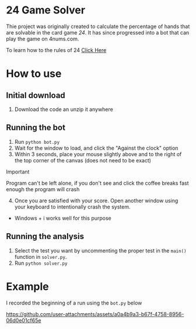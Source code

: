 # 24 Game Solver

Thie project was originally created to calculate the percentage of hands that are solvable in the card game *24*. It has since progressed into a bot that can play the game on 4nums.com.

To learn how to the rules of 24 [Click Here]()


# How to use

## Initial download

1. Download the code an unzip it anywhere

## Running the bot

1. Run `python bot.py`
2. Wait for the window to load, and click the "Against the clock" option
3. Within 3 seconds, place your mouse slightly above and to the right of the top corner of the canvas (does not need to be exact)

> [!IMPORTANT]
> Program can't be left alone, if you don't see and click the coffee breaks fast enough the program will crash

4. Once you are satisfied with your score. Open another window using your keyboard to intentionally crash the system.
 - Windows + i works well for this purpose

## Running the analysis
1. Select the test you want by uncommenting the proper test in the `main()` function in `solver.py`.
2. Run `python solver.py`

# Example

I recorded the beginning of a run using the `bot.py` below


https://github.com/user-attachments/assets/a0a4b9a3-b67f-4758-8956-06d0e01cf65e

